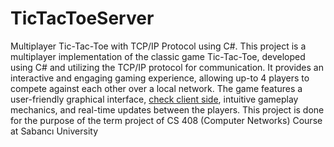 # TicTacToeServer
Multiplayer Tic-Tac-Toe with TCP/IP Protocol using C#.
This project is a multiplayer implementation of the classic game Tic-Tac-Toe, developed using C# and utilizing the TCP/IP protocol for communication.
It provides an interactive and engaging gaming experience, allowing up-to 4 players to compete against each other over a local network.
The game features a user-friendly graphical interface, [check client side](https://github.com/Benediximuss/TicTacToeClient), intuitive gameplay mechanics, and real-time updates
between the players. This project is done for the purpose of the term project of CS 408 (Computer Networks) Course at Sabancı University 

